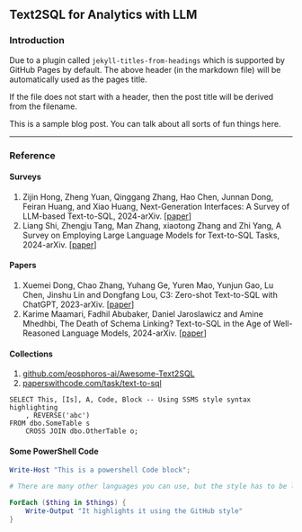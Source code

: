 ## Text2SQL for Analytics with LLM

### Introduction
Due to a plugin called `jekyll-titles-from-headings` which is supported by GitHub Pages by default. The above header (in the markdown file) will be automatically used as the pages title.

If the file does not start with a header, then the post title will be derived from the filename.

This is a sample blog post. You can talk about all sorts of fun things here.

---

### Reference
#### Surveys
1. Zijin Hong, Zheng Yuan, Qinggang Zhang, Hao Chen, Junnan Dong, Feiran Huang, and Xiao Huang, Next-Generation Interfaces: A Survey of LLM-based Text-to-SQL, 2024-arXiv. [[paper](https://arxiv.org/html/2406.08426)]
2. Liang Shi, Zhengju Tang, Man Zhang, xiaotong Zhang and Zhi Yang, A Survey on Employing Large Language Models for Text-to-SQL Tasks, 2024-arXiv. [[paper](https://arxiv.org/pdf/2407.15186)]
#### Papers
1. Xuemei Dong, Chao Zhang, Yuhang Ge, Yuren Mao, Yunjun Gao, Lu Chen, Jinshu Lin and Dongfang Lou, C3: Zero-shot Text-to-SQL with ChatGPT, 2023-arXiv. [[paper](https://arxiv.org/pdf/2307.07306)]
2. Karime Maamari, Fadhil Abubaker, Daniel Jaroslawicz and Amine Mhedhbi, The Death of Schema Linking? Text-to-SQL in the Age of Well-Reasoned Language Models, 2024-arXiv. [[paper](https://arxiv.org/abs/2408.07702)]
#### Collections
1. [github.com/eosphoros-ai/Awesome-Text2SQL](https://github.com/eosphoros-ai/Awesome-Text2SQL)
2. [paperswithcode.com/task/text-to-sql](https://paperswithcode.com/task/text-to-sql)

```tsql
SELECT This, [Is], A, Code, Block -- Using SSMS style syntax highlighting
    , REVERSE('abc')
FROM dbo.SomeTable s
    CROSS JOIN dbo.OtherTable o;
```

#### Some PowerShell Code

```powershell
Write-Host "This is a powershell Code block";

# There are many other languages you can use, but the style has to be loaded first

ForEach ($thing in $things) {
    Write-Output "It highlights it using the GitHub style"
}
```
